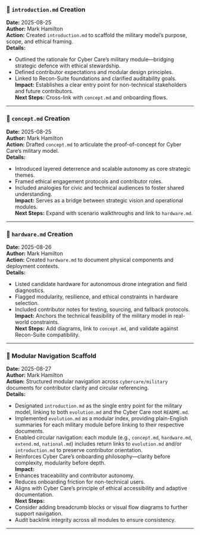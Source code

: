 ### 📄 `introduction.md` Creation  
**Date:** 2025-08-25  
**Author:** Mark Hamilton  
**Action:** Created `introduction.md` to scaffold the military model’s purpose, scope, and ethical framing.  
**Details:**  
- Outlined the rationale for Cyber Care’s military module—bridging strategic defence with ethical stewardship.  
- Defined contributor expectations and modular design principles.  
- Linked to Recon-Suite foundations and clarified auditability goals.  
**Impact:** Establishes a clear entry point for non-technical stakeholders and future contributors.  
**Next Steps:** Cross-link with `concept.md` and onboarding flows.

---

### 🧠 `concept.md` Creation  
**Date:** 2025-08-25  
**Author:** Mark Hamilton  
**Action:** Drafted `concept.md` to articulate the proof-of-concept for Cyber Care’s military model.  
**Details:**  
- Introduced layered deterrence and scalable autonomy as core strategic themes.  
- Framed ethical engagement protocols and contributor roles.  
- Included analogies for civic and technical audiences to foster shared understanding.  
**Impact:** Serves as a bridge between strategic vision and operational modules.  
**Next Steps:** Expand with scenario walkthroughs and link to `hardware.md`.

---

### 🔧 `hardware.md` Creation  
**Date:** 2025-08-26  
**Author:** Mark Hamilton  
**Action:** Created `hardware.md` to document physical components and deployment contexts.  
**Details:**  
- Listed candidate hardware for autonomous drone integration and field diagnostics.  
- Flagged modularity, resilience, and ethical constraints in hardware selection.  
- Included contributor notes for testing, sourcing, and fallback protocols.  
**Impact:** Anchors the technical feasibility of the military model in real-world constraints.  
**Next Steps:** Add diagrams, link to `concept.md`, and validate against Recon-Suite compatibility.

---

### 📁 Modular Navigation Scaffold  
**Date:** 2025-08-27  
**Author:** Mark Hamilton  
**Action:** Structured modular navigation across `cybercare/military` documents for contributor clarity and circular referencing.  
**Details:**  
- Designated `introduction.md` as the single entry point for the military model, linking to both `evolution.md` and the Cyber Care root `README.md`.  
- Implemented `evolution.md` as a modular index, providing plain-English summaries for each military module before linking to their respective documents.  
- Enabled circular navigation: each module (e.g., `concept.md`, `hardware.md`, `extend.md`, `national.md`) includes return links to `evolution.md` and/or `introduction.md` to preserve contributor orientation.  
- Reinforces Cyber Care’s onboarding philosophy—clarity before complexity, modularity before depth.  
**Impact:**  
- Enhances traceability and contributor autonomy.  
- Reduces onboarding friction for non-technical users.  
- Aligns with Cyber Care’s principle of ethical accessibility and adaptive documentation.  
**Next Steps:**  
- Consider adding breadcrumb blocks or visual flow diagrams to further support navigation.  
- Audit backlink integrity across all modules to ensure consistency.

---
